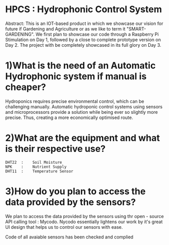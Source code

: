 # HPCS      :    Hydrophonic Control System

Abstract:
This is an IOT-based product in which we showcase our vision for future if Gardening and Agriculture or as we like to term it "SMART-GARDENING".
We first plan to showcase our code through a Raspberry Pi Stimulation on Day 1, followed by a close to complete prototype version on Day 2. The project with be completely showcased in its full glory on Day 3.


# 1)What is the need of an Automatic Hydrophonic system if manual is cheaper?
   Hydroponics requires precise environmental control, which can be challenging manually.
   Automatic hydroponic control systems using sensors and microprocessors provide a solution while being ever so slightly more precise.
   Thus, creating a more economically optimised route.

# 2)What are the equipment and what is their respective use?
    DHT22  :    Soil Moisture
    NPK    :    Nutrient Supply
    DHT11  :    Temperature Sensor
    
# 3)How do you plan to access the data provided by the sensors?
   We plan to access the data provided by the sensors using thr open - source API calling tool  :  Mycodo.
   Nycodo essentially lightens our work by it's great UI design that helps us to control our sensors with ease.
    

Code of all avaiable sensors has been checked and complied
